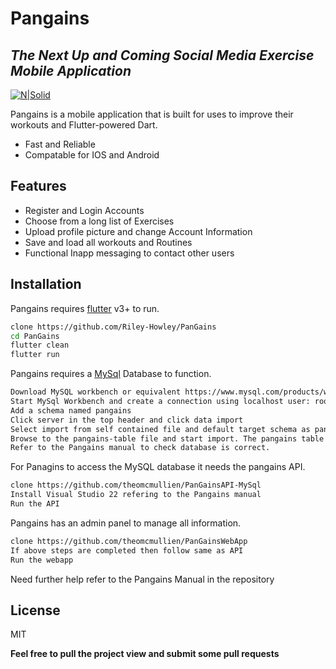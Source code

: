 # Pangains
## _The Next Up and Coming Social Media Exercise Mobile Application_

[![N|Solid](https://images.pexels.com/photos/841130/pexels-photo-841130.jpeg?auto=compress&cs=tinysrgb&w=1600)](https://nodesource.com/products/nsolid)

Pangains is a mobile application that is built for uses to improve their workouts and 
Flutter-powered Dart.

- Fast and Reliable
- Compatable for IOS and Android

## Features

- Register and Login Accounts
- Choose from a long list of Exercises
- Upload profile picture and change Account Information
- Save and load all workouts and Routines
- Functional Inapp messaging to contact other users

## Installation

Pangains requires [flutter](https://flutter.dev/) v3+ to run.



```sh
clone https://github.com/Riley-Howley/PanGains
cd PanGains
flutter clean
flutter run
```

Pangains requires a [MySql](https://www.mysql.com/products/workbench/) Database to function.

```sh
Download MySQL workbench or equivalent https://www.mysql.com/products/workbench/
Start MySql Workbench and create a connection using localhost user: root and Pwd: admin123
Add a schema named pangains
Click server in the top header and click data import
Select import from self contained file and default target schema as pangains
Browse to the pangains-table file and start import. The pangains table is in the repo in the folder MySQL Tables
Refer to the Pangains manual to check database is correct.
```

For Panagins to access the MySQL database it needs the pangains API.

```sh
clone https://github.com/theomcmullien/PanGainsAPI-MySql
Install Visual Studio 22 refering to the Pangains manual
Run the API
```

Pangains has an admin panel to manage all information.

```sh
clone https://github.com/theomcmullien/PanGainsWebApp
If above steps are completed then follow same as API
Run the webapp
```
Need further help refer to the Pangains Manual in the repository


## License

MIT

**Feel free to pull the project view and submit some pull requests**
